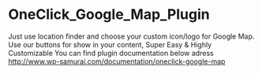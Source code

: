 # OneClick_Google_Map_Plugin
Just use location finder and choose your custom icon/logo for Google Map. Use our buttons for show in your content, Super Easy &amp; Highly Customizable
You can find plugin documentation below adress
http://www.wp-samurai.com/documentation/oneclick-google-map